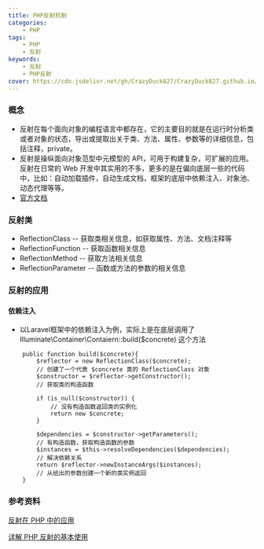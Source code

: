 ```yaml
---
title: PHP反射机制
categories: 
    - PHP
tags:
    - PHP
    - 反射
keywords: 
    - 反射
    - PHP反射
cover: https://cdn.jsdelivr.net/gh/CrazyDuck827/CrazyDuck827.github.io/icon/7fqLN8A4acX9HKs2zbqOYYvtAe6ILp06.png
---
```


### 概念
- 反射在每个面向对象的编程语言中都存在，它的主要目的就是在运行时分析类或者对象的状态，导出或提取出关于类、方法、属性、参数等的详细信息，包括注释，private。
- 反射是操纵面向对象范型中元模型的 API，可用于构建复杂，可扩展的应用。反射在日常的 Web 开发中其实用的不多，更多的是在偏向底层一些的代码中，比如：自动加载插件，自动生成文档，框架的底层中依赖注入、对象池、动态代理等等。
- [官方文档](https://www.php.net/manual/zh/book.reflection.php)

### 反射类

- ReflectionClass -- 获取类相关信息，如获取属性、方法、文档注释等
- ReflectionFunction -- 获取函数相关信息
- ReflectionMethod -- 获取方法相关信息
- ReflectionParameter -- 函数或方法的参数的相关信息

### 反射的应用

#### 依赖注入

- 以Laravel框架中的依赖注入为例，实际上是在底层调用了 Illuminate\Container\Contaiern::build($concrete) 这个方法

```
    public function build($concrete){
        $reflector = new ReflectionClass($concrete);
        // 创建了一个代表 $concrete 类的 ReflectionClass 对象
        $constructor = $reflector->getConstructor();
        // 获取类的构造函数

        if (is_null($constructor)) {
            // 没有构造函数返回类的实例化
            return new $concrete;
        }

        $dependencies = $constructor->getParameters();
        // 有构造函数，获取构造函数的参数
        $instances = $this->resolveDependencies($dependencies);
        // 解决依赖关系
        return $reflector->newInstanceArgs($instances);
        // 从给出的参数创建一个新的类实例返回
    }
```

### 参考资料

[反射在 PHP 中的应用](https://learnku.com/articles/7538/the-application-of-reflection-in-php)

[详解 PHP 反射的基本使用](https://learnku.com/articles/37162)

